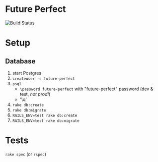 # Future Perfect

[![Build Status](https://travis-ci.org/Arthaey/future-perfect.svg?branch=master)](https://travis-ci.org/Arthaey/future-perfect)


# Setup

## Database

1. start Postgres
1. `createuser -s future-perfect`
1. `psql`
      - `\password future-perfect` with "future-perfect" password
        (dev &amp; test, _not prod!_)
      - '\q'
1. `rake db:create`
1. `rake db:migrate`
1. `RAILS_ENV=test rake db:create`
1. `RAILS_ENV=test rake db:migrate`

# Tests

`rake spec` (or `rspec`)
